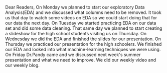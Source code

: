 Dear Readers,
  On Monday we planned to start our exploratory Data Analysis(EDA) and we discussed what columns need to be removed. It took us that day to watch some videos on EDA so we could start doing
that for our data the next day. On Tuesday we started practicing EDA on our data set and did some data cleaning. That same day we planned to start creating a slideshow for the high school
students visiting us on Thursday. On Wednesday we did the EDA and finished the slides for our presentation. On Thursday we practiced our presentation for the high schoolers. We finished our
EDA and looked into what machine-learning techniques we were using. On Friday Dr.Pandy came and we discussed next week's summer presentation and what we need to improve. We did our weekly
video and our weekly blog. 
